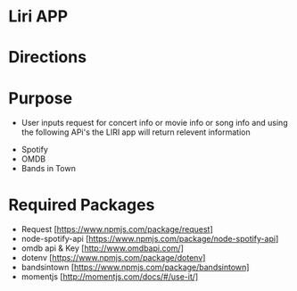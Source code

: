 # Liri APP
# Directions

# Purpose

* User inputs request for concert info or movie info or song info and using the following APi's the LIRI app will return relevent information

- Spotify
- OMDB
- Bands in Town

# Required Packages

- Request [https://www.npmjs.com/package/request]
- node-spotify-api [https://www.npmjs.com/package/node-spotify-api]
- omdb api & Key [http://www.omdbapi.com/]
- dotenv [https://www.npmjs.com/package/dotenv]
- bandsintown [https://www.npmjs.com/package/bandsintown]
- momentjs [http://momentjs.com/docs/#/use-it/]

